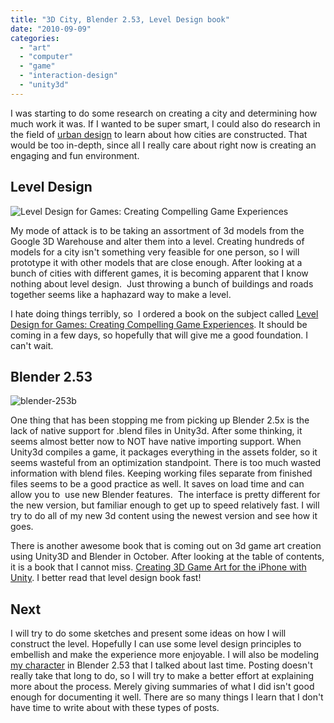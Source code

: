 ```yaml
---
title: "3D City, Blender 2.53, Level Design book"
date: "2010-09-09"
categories: 
  - "art"
  - "computer"
  - "game"
  - "interaction-design"
  - "unity3d"
---
```


I was starting to do some research on creating a city and determining how much work it was. If I wanted to be super smart, I could also do research in the field of [urban design](http://en.wikipedia.org/wiki/Urban_design) to learn about how cities are constructed. That would be too in-depth, since all I really care about right now is creating an engaging and fun environment.

## Level Design

![Level Design for Games: Creating Compelling Game Experiences](/images/level-design-2.jpg "Level Design book")

My mode of attack is to be taking an assortment of 3d models from the Google 3D Warehouse and alter them into a level. Creating hundreds of models for a city isn't something very feasible for one person, so I will prototype it with other models that are close enough. After looking at a bunch of cities with different games, it is becoming apparent that I know nothing about level design.  Just throwing a bunch of buildings and roads together seems like a haphazard way to make a level.

I hate doing things terribly, so  I ordered a book on the subject called [Level Design for Games: Creating Compelling Game Experiences](http://www.amazon.com/gp/product/0321375971/ref=oss_product). It should be coming in a few days, so hopefully that will give me a good foundation. I can't wait.

## Blender 2.53

![](/images/blender-253b.jpg "blender-253b")

One thing that has been stopping me from picking up Blender 2.5x is the lack of native support for .blend files in Unity3d. After some thinking, it seems almost better now to NOT have native importing support. When Unity3d compiles a game, it packages everything in the assets folder, so it seems wasteful from an optimization standpoint. There is too much wasted information with blend files. Keeping working files separate from finished files seems to be a good practice as well. It saves on load time and can allow you to  use new Blender features.  The interface is pretty different for the new version, but familiar enough to get up to speed relatively fast. I will try to do all of my new 3d content using the newest version and see how it goes.

There is another awesome book that is coming out on 3d game art creation using Unity3D and Blender in October. After looking at the table of contents, it is a book that I cannot miss. [Creating 3D Game Art for the iPhone with Unity](http://www.elsevier.com/wps/find/bookdescription.authors/723867/description#description). I better read that level design book fast!

## Next

I will try to do some sketches and present some ideas on how I will construct the level. Hopefully I can use some level design principles to embellish and make the experience more enjoyable. I will also be modeling [my character](/posts/witch-hunting-game-idea/) in Blender 2.53 that I talked about last time. Posting doesn't really take that long to do, so I will try to make a better effort at explaining more about the process. Merely giving summaries of what I did isn't good enough for documenting it well. There are so many things I learn that I don't have time to write about with these types of posts.
